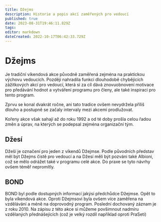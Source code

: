 ```yaml
---
title: Džejms
description: Historie a popis akcí zaměřených pro vedoucí
published: true
date: 2023-08-31T19:46:11.829Z
tags: 
editor: markdown
dateCreated: 2022-10-17T06:42:33.729Z
---
```


# Džejms

Je tradiční víkendová akce původně zaměřená zejména na praktickou výchovu vedoucích. Později nahradila funkci dlouhodobě chybějících zážitkových akcí pro vedoucí, která si za cíl dává znovuobnovení motivace pro předávání hodnot a vytváření programu pro členy, ale také inspiraci pro tento program.

Zprvu se konal dvakrát ročne, ani tato tradice ovšem nevydržela příliš dlouho a postupně se začaly intervaly mezi akcemi prodlužovat.

Kořeny akce však sahají až do roku 1992 a od té doby prošla celou řadou změn a úprav, na kterých se podepsal zejména organizační tým.

## Džesí
Džeší je označení pro jeden z víkendů Džejmse. Podle původních představ měl být Džejms čistě pro vedoucí a na Džesí měli být pozváni také Albioni, což se mělo odrážet také v programu celé akce. Do praxe se tyto návrhy ovšem téměř nepromítly.


## BOND

BOND byl podle dostupných informací jakýsi předchůdce Džejmse. Opět to byla víkendová akce. Oproti Džejmsovi byla ovšem více zaměřena na vzdělávání a méně na doprovodný program. Poslední dochovaný záznam je z roku 2010. Na zápisu z této akce si můžeme povšimnout nadmíru vzdělaných přednášejících (což je velký rozdíl například oproti PraSeti)